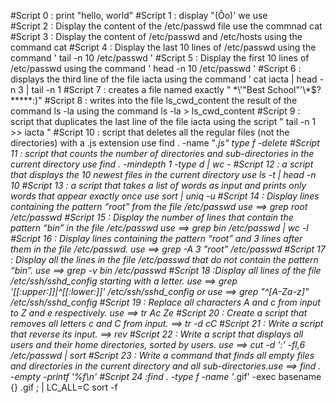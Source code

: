 #Script 0 : print "hello, world"
#Script 1 : display "(Ôo)' we use \
#Script 2 : Display the content of the /etc/passwd file use the commnad cat
#Script 3 : Display the content of /etc/passwd and /etc/hosts using the command cat 
#Script 4 : Display the last 10 lines of /etc/passwd using the command ' tail -n 10  /etc/passwd '
#Script 5 : Display the first 10 lines of /etc/passwd using the command ' head -n 10 /etc/passwd ' 
#Script 6 : displays the third line of the file iacta using the command ' cat iacta | head -n 3 | tail -n 1
#Script 7 : creates a file named exactly " \*\\\'\"Best School"\'\\\*$\?\*\*\*\*\*:)" 
#Script 8 : writes into the file ls_cwd_content the result of the command ls -la using the command ls -la > ls_cwd_content
#Script 9 : script that duplicates the last line of the file iacta using the script " tail -n 1 >>  iacta "
#Script 10 : script that deletes all the regular files (not the directories) with a .js extension use find . -name "*.js" type f  -delete
#Script 11 : script that counts the number of directories and sub-directories in the current directory use find . -mindepth 1 -type d | wc -
#Script 12 :  a script that displays the 10 newest files in the current directory use ls -t | head -n 10
#Script 13 : a script that takes a list of words as input and prints only words that appear exactly once use sort | uniq -u
#Script 14 : Display lines containing the pattern “root” from the file /etc/passwd use ==> grep root /etc/passwd
#Script 15 : Display the number of lines that contain the pattern “bin” in the file /etc/passwd use ==> grep bin /etc/passwd | wc -l
#Script 16 : Display lines containing the pattern “root” and 3 lines after them in the file /etc/passwd. use ==> grep -A 3 "root" /etc/passwd
#Script 17 : Display all the lines in the file /etc/passwd that do not contain the pattern “bin”. use ==> grep -v bin /etc/passwd
#Script 18 :Display all lines of the file /etc/ssh/sshd_config starting with a letter. use ==> grep '[[:upper:]]\|^[[:lower:]]' /etc/ssh/sshd_config or use ==> grep "^[A-Za-z]" /etc/ssh/sshd_config
#Script 19 : Replace all characters A and c from input to Z and e respectively. use ==> tr Ac Ze
#Script 20 : Create a script that removes all letters c and C from input. ==> tr -d cC
#Script 21 : Write a script that reverse its input. ==> rev
#Script 22 : Write a script that displays all users and their home directories, sorted by users. use ==> cut -d ':' -fl,6 /etc/passwd | sort
#Script 23 : Write a command that finds all empty files and directories in the current directory and all sub-directories.use ==> find . -empty -printf '%f\n'
#Script 24 :find . -type f -name '*.gif' -exec basename {} .gif \; | LC_ALL=C sort -f
  
